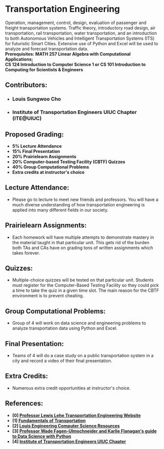 # Transportation Engineering 
Operation, management, control, design, evaluation of passenger and freight transportation systems. Traffic theory, introductory road design, air transportation, rail transportation, water transportation, and an introduction to both Autonomous Vehicles and Intelligent Transportation Systems (ITS) for futuristic Smart Cities. Extensive use of Python and Excel will be used to analyze and forecast transportation data. </br>
**Prerequisites: MATH 257 Linear Algebra with Computational Applications; </br> CS 124 Introduction to Computer Science 1 or CS 101 Introduction to Computing for Scientists & Engineers**

## Contributors:
- ### Louis Sungwoo Cho 
- ### Institute of Transportation Engineers UIUC Chapter (ITE@UIUC)

## Proposed Grading:
- **5% Lecture Attendance**
- **15% Final Presentation**
- **20% Prairielearn Assignments**
- **20% Computer-based Testing Facility (CBTF) Quizzes**
- **40% Group Computational Problems**
- **Extra credits at instructor's choice**

## Lecture Attendance:
- Please go to lecture to meet new friends and professors. You will have a much diverse understanding of how transportation engineering is applied into many different fields in our society. 

## Prairielearn Assignments:
- Each homework will have multiple attempts to demonstrate mastery in the material taught in that particular unit. This gets rid of the burden both TAs and CAs have on grading tons of written assignments which takes forever.

## Quizzes:
- Multiple-choice quizzes will be tested on that particular unit. Students must register for the Computer-Based Testing Facility so they could pick a time to take the quiz in a given time slot. The main reason for the CBTF environment is to prevent cheating. 

## Group Computational Problems:
- Group of 4 will work on data science and engineering problems to analyze transportation data using Python and Excel.

## Final Presentation:
- Teams of 4 will do a case study on a public transportation system in a city and record a video of their final presentation.

## Extra Credits:
- Numerous extra credit opportunities at instructor's choice. 

## References:
- **[0] [Professor Lewis Lehe Transportation Engineering Website](https://trafficvis.com/)**
- **[1] [Fundamentals of Transportation](https://en.wikibooks.org/wiki/Fundamentals_of_Transportation)**
- **[2] [Louis Engineering Computer Science Resources](https://github.com/lotlouischoitslab/Louis_Engineering_Computer_Science_Resources)**
- **[3] [Professor Wade Fagen-Ulmschneider and Karlie Flanagan's guide to Data Science with Python](https://discovery.cs.illinois.edu/learn/)**
- **[4] [Institute of Transportation Engineers UIUC Chapter](https://ite.cee.illinois.edu/)**
